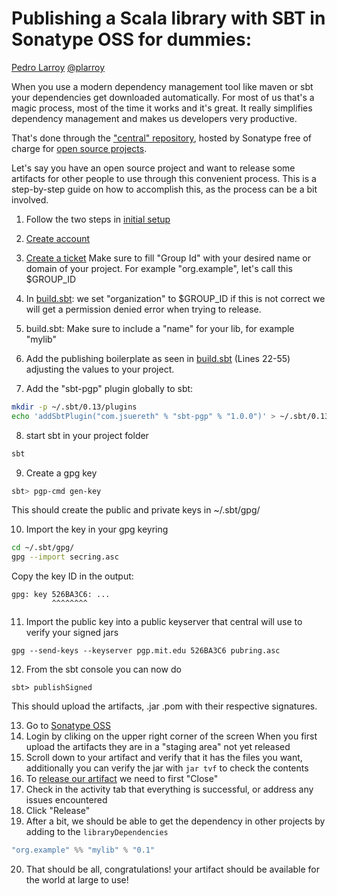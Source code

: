 # Publishing a Scala library with SBT in Sonatype OSS for dummies:
[Pedro Larroy](https://github.com/larroy) [@plarroy](https://twitter.com/plarroy)

When you use a modern dependency management tool like maven or sbt your dependencies get downloaded
automatically. For most of us that's a magic process, most of the time it works and it's great. It
really simplifies dependency management and makes us developers very productive.

That's done through the ["central" repository](http://central.sonatype.org/), hosted by Sonatype
free of charge for [open source projects](http://central.sonatype.org/pages/ossrh-guide.html). 

Let's say you have an open source project and want to release some artifacts for other people to use
through this convenient process. This is a step-by-step guide on how to accomplish this, as the
process can be a bit involved.

1. Follow the two steps in [initial
setup](http://central.sonatype.org/pages/ossrh-guide.html#initial-setup)
2. [Create account](https://issues.sonatype.org/secure/Signup!default.jspa)
3. [Create a ticket](https://issues.sonatype.org/secure/CreateIssue.jspa?issuetype=21&pid=10134)
    Make sure to fill "Group Id" with your desired name or domain of your project. For example
    "org.example", let's call this $GROUP_ID

4. In [build.sbt](https://github.com/openquant/YahooFinanceScala/blob/master/build.sbt#L3): we set
    "organization" to $GROUP_ID if this is not correct we will get a permission denied error when
    trying to release.

5. build.sbt: Make sure to include a "name" for your lib, for example "mylib"
6. Add the publishing boilerplate as seen in
[build.sbt](https://github.com/openquant/YahooFinanceScala/blob/master/build.sbt#L22) (Lines 22-55)
adjusting the values to your project.
7. Add the "sbt-pgp" plugin globally to sbt:

```sh
mkdir -p ~/.sbt/0.13/plugins
echo 'addSbtPlugin("com.jsuereth" % "sbt-pgp" % "1.0.0")' > ~/.sbt/0.13/plugins/gpg.sbt
```


8. start sbt in your project folder
```sh
sbt
```

9. Create a gpg key
```sh
sbt> pgp-cmd gen-key
```

This should create the public and private keys in ~/.sbt/gpg/

10. Import the key in your gpg keyring
```sh
cd ~/.sbt/gpg/
gpg --import secring.asc
```

Copy the key ID in the output:
```
gpg: key 526BA3C6: ...
         ^^^^^^^^
```


11. Import the public key into a public keyserver that central will use to verify your signed jars
```
gpg --send-keys --keyserver pgp.mit.edu 526BA3C6 pubring.asc
```

12. From the sbt console you can now do
```
sbt> publishSigned
```
This should upload the artifacts, .jar .pom with their respective signatures.


13. Go to [Sonatype OSS](https://oss.sonatype.org/) 
14. Login by cliking on the upper right corner of the screen
When you first upload the artifacts they are in a "staging area" not yet released
15. Scroll down to your artifact and verify that it has the files you want, additionally you can verify the jar with `jar tvf` to check the contents
16. To [release our artifact](http://central.sonatype.org/pages/releasing-the-deployment.html) we need to first "Close" 
17. Check in the activity tab that everything is successful, or address any issues encountered
18. Click "Release"
19. After a bit, we should be able to get the dependency in other projects by adding to the `libraryDependencies`
```scala
"org.example" %% "mylib" % "0.1"
```
20. That should be all, congratulations! your artifact should be available for the world at large to use!
